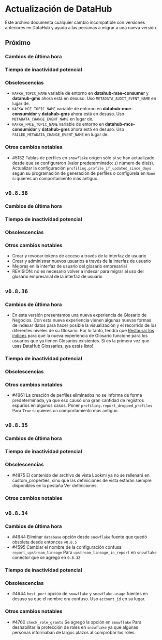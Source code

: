 # Actualización de DataHub

Este archivo documenta cualquier cambio incompatible con versiones anteriores en DataHub y ayuda a las personas a migrar a una nueva versión.

## Próximo

### Cambios de última hora

### Tiempo de inactividad potencial

### Obsolescencias

*   `KAFKA_TOPIC_NAME` variable de entorno en **datahub-mae-consumer** y **datahub-gms** ahora está en desuso. Uso `METADATA_AUDIT_EVENT_NAME` en lugar de.
*   `KAFKA_MCE_TOPIC_NAME` variable de entorno en **datahub-mce-consumidor** y **datahub-gms** ahora está en desuso. Uso `METADATA_CHANGE_EVENT_NAME` en lugar de.
*   `KAFKA_FMCE_TOPIC_NAME` variable de entorno en **datahub-mce-consumidor** y **datahub-gms** ahora está en desuso. Uso `FAILED_METADATA_CHANGE_EVENT_NAME` en lugar de.

### Otros cambios notables

*   \#5132 Tablas de perfiles en `snowflake` origen sólo si se han actualizado desde que se configuraron (valor predeterminado: `1`) número de día(s). Actualizar la configuración `profiling.profile_if_updated_since_days` según su programación de generación de perfiles o configúrela en `None` si quieres un comportamiento más antiguo.

## `v0.8.38`

### Cambios de última hora

### Tiempo de inactividad potencial

### Obsolescencias

### Otros cambios notables

*   Crear y revocar tokens de acceso a través de la interfaz de usuario
*   Crear y administrar nuevos usuarios a través de la interfaz de usuario
*   Mejoras en la interfaz de usuario del glosario empresarial
*   REVISIÓN: no es necesario volver a indexar para migrar al uso del glosario empresarial de la interfaz de usuario

## `v0.8.36`

### Cambios de última hora

*   En esta versión presentamos una nueva experiencia de Glosario de Negocios. Con esta nueva experiencia vienen algunas nuevas formas de indexar datos para hacer posible la visualización y el recorrido de los diferentes niveles de su Glosario. Por lo tanto, tendrá que [Restaurar los índices](https://datahubproject.io/docs/how/restore-indices/) para que la nueva experiencia de Glosario funcione para los usuarios que ya tienen Glosarios existentes. Si es la primera vez que usas DataHub Glossaries, ¡ya estás listo!

### Tiempo de inactividad potencial

### Obsolescencias

### Otros cambios notables

*   \#4961 La creación de perfiles eliminados no se informa de forma predeterminada, ya que eso causó una gran cantidad de registros espurios en algunos casos. Poner `profiling.report_dropped_profiles` Para `True` si quieres un comportamiento más antiguo.

## `v0.8.35`

### Cambios de última hora

### Tiempo de inactividad potencial

### Obsolescencias

*   \#4875 El contenido del archivo de vista Lookml ya no se rellenará en custom_properties, sino que las definiciones de vista estarán siempre disponibles en la pestaña Ver definiciones.

### Otros cambios notables

## `v0.8.34`

### Cambios de última hora

*   \#4644 Eliminar `database` opción desde `snowflake` fuente que quedó obsoleta desde entonces `v0.8.5`
*   \#4595 Cambiar el nombre de la configuración confusa `report_upstream_lineage` Para `upstream_lineage_in_report` en `snowflake` conector que se agregó en `0.8.32`

### Tiempo de inactividad potencial

### Obsolescencias

*   \#4644 `host_port` opción de `snowflake` y `snowflake-usage` fuentes en desuso ya que el nombre era confuso. Uso `account_id` en su lugar.

### Otros cambios notables

*   \#4760 `check_role_grants` Se agregó la opción en `snowflake` Para deshabilitar la protección de roles en `snowflake` ya que algunas personas informaban de largos plazos al comprobar los roles.
